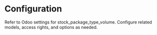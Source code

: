 # Configuration

Refer to Odoo settings for stock_package_type_volume. Configure related models, access rights, and options as needed.
